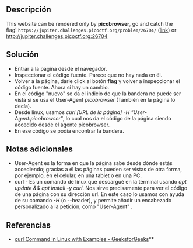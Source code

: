 ## Descripción
This website can be rendered only by **picobrowser**, go and catch the flag! `https://jupiter.challenges.picoctf.org/problem/26704/` ([link](https://jupiter.challenges.picoctf.org/problem/26704/)) or http://jupiter.challenges.picoctf.org:26704
## Solución
- Entrar a la página desde el navegador.
- Inspeccionar el código fuente. Parece que no hay nada en él.
- Volver a la página, darle click al botón **flag** y volver a inspeccionar el código fuente. Ahora sí hay un cambio.
- En el código "nuevo" se da el indicio de que la bandera no puede ser vista si se usa el User-Agent *picobrowser* (También en la página lo decía).
- Desde linux, usamos *curl \[URL de la página] -H "User-Agent:picobrowser"*, lo cual nos da el código de la página siendo accedido desde el agente picobrowser.
- En ese código se podía encontrar la bandera.
## Notas adicionales
- User-Agent es la forma en que la página sabe desde dónde estás accediendo; gracias a él las páginas pueden ser vistas de otra forma, por ejemplo, en el celular, en una tablet o en una PC.
- curl - Es un comando de linux que descargué en la terminal usando *apt update && apt install -y curl*. Nos sirve precisamente para ver el código de una página con su dirección url. En este caso lo usamos con ayuda de su comando *-H* (o --header), y permite añadir un encabezado personalizado a la petición, como "User-Agent" .
## Referencias
- [curl Command in Linux with Examples - GeeksforGeeks](https://www.geeksforgeeks.org/linux-unix/curl-command-in-linux-with-examples/)**